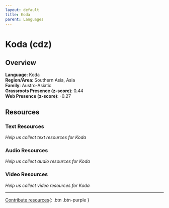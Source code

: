 ```yaml
---
layout: default
title: Koda
parent: Languages
---
```


# Koda (cdz)

## Overview

**Language**: Koda  
**Region/Area**: Southern Asia, Asia  
**Family**: Austro-Asiatic  
**Grassroots Presence (z-score)**: 0.44  
**Web Presence (z-score)**: -0.27  

## Resources

### Text Resources
*Help us collect text resources for Koda*

### Audio Resources
*Help us collect audio resources for Koda*

### Video Resources
*Help us collect video resources for Koda*

---

[Contribute resources](https://forms.office.com/e/1SfLJx3u1r){: .btn .btn-purple }
